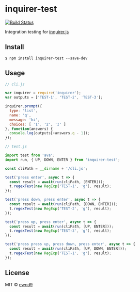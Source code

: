# inquirer-test

[![Build Status](https://travis-ci.org/ewnd9/inquirer-test.svg?branch=master)](https://travis-ci.org/ewnd9/inquirer-test)

Integration testing for [inquirer.js](http://npmjs.com/package/inquirer)

## Install

```
$ npm install inquirer-test --save-dev
```

## Usage

```js
// cli.js

var inquirer = require('inquirer');
var outputs = ['TEST-1', 'TEST-2', 'TEST-3'];

inquirer.prompt({
  type: 'list',
  name: 'q',
  message: 'hi',
  choices: [ '1', '2', '3' ]
}, function(answers) {
  console.log(outputs[+answers.q - 1]);
});
```

```js
// test.js

import test from 'ava';
import run, { UP, DOWN, ENTER } from 'inquirer-test';

const cliPath = __dirname + '/cli.js';

test('press enter', async t => {
  const result = await(run(cliPath, [ENTER]));
  t.regexTest(new RegExp('TEST-1', 'g'), result);
});

test('press down, press enter', async t => {
  const result = await(run(cliPath, [DOWN, ENTER]));
  t.regexTest(new RegExp('TEST-2', 'g'), result);
});

test('press up, press enter', async t => {
  const result = await(run(cliPath, [UP, ENTER]));
  t.regexTest(new RegExp('TEST-3', 'g'), result);
});

test('press press up, press down, press enter', async t => {
  const result = await(run(cliPath, [UP, DOWN, ENTER]));
  t.regexTest(new RegExp('TEST-1', 'g'), result);
});
```

## License

MIT © [ewnd9](http://ewnd9.com)
